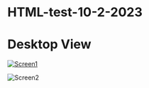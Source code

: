 # HTML-test-10-2-2023

# Desktop View

[
![Screen1](https://user-images.githubusercontent.com/123485609/220016183-84965385-c2c1-4de4-8147-9c1e9e507197.png)
](url)

![Screen2](https://user-images.githubusercontent.com/123485609/220016329-334b8933-6327-4483-a8b2-2393df585c03.png)
